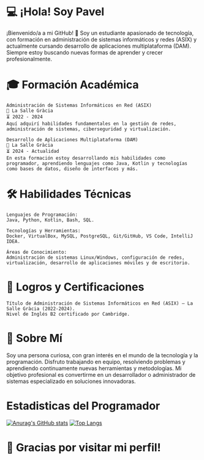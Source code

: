 # 💻 ¡Hola! Soy Pavel

¡Bienvenido/a a mi GitHub! 👋 Soy un estudiante apasionado de tecnología, con formación en administración de sistemas informáticos y redes (ASIX) y actualmente cursando desarrollo de aplicaciones multiplataforma (DAM). Siempre estoy buscando nuevas formas de aprender y crecer profesionalmente.
# 🎓 Formación Académica

    Administración de Sistemas Informáticos en Red (ASIX)
    📍 La Salle Gràcia
    ⏳ 2022 - 2024
    Aquí adquirí habilidades fundamentales en la gestión de redes, administración de sistemas, ciberseguridad y virtualización.

    Desarrollo de Aplicaciones Multiplataforma (DAM)
    📍 La Salle Gràcia
    ⏳ 2024 - Actualidad
    En esta formación estoy desarrollando mis habilidades como programador, aprendiendo lenguajes como Java, Kotlin y tecnologías como bases de datos, diseño de interfaces y más.

# 🛠️ Habilidades Técnicas

    Lenguajes de Programación:
    Java, Python, Kotlin, Bash, SQL.

    Tecnologías y Herramientas:
    Docker, VirtualBox, MySQL, PostgreSQL, Git/GitHub, VS Code, IntelliJ IDEA.

    Áreas de Conocimiento:
    Administración de sistemas Linux/Windows, configuración de redes, virtualización, desarrollo de aplicaciones móviles y de escritorio.

# 🌟 Logros y Certificaciones

    Título de Administración de Sistemas Informáticos en Red (ASIX) – La Salle Gràcia (2022-2024).
    Nivel de Inglés B2 certificado por Cambridge.

# 🚀 Sobre Mí

Soy una persona curiosa, con gran interés en el mundo de la tecnología y la programación. Disfruto trabajando en equipo, resolviendo problemas y aprendiendo continuamente nuevas herramientas y metodologías. Mi objetivo profesional es convertirme en un desarrollador o administrador de sistemas especializado en soluciones innovadoras.





# Estadisticas del Programador
[![Anurag's GitHub stats](https://github-readme-stats.vercel.app/api?username=pavell016)](https://github.com/SrGobi/github-readme-stats)   [![Top Langs](https://github-readme-stats.vercel.app/api/top-langs/?username=pavell016&layout=compact)](https://github.com/SrGobi/github-readme-stats)




# 🖤 Gracias por visitar mi perfil!

<!--
**pavell016/pavell016** is a ✨ _special_ ✨ repository because its `README.md` (this file) appears on your GitHub profile.

Here are some ideas to get you started:

- 🔭 I’m currently working on ...
- 🌱 I’m currently learning ...
- 👯 I’m looking to collaborate on ...
- 🤔 I’m looking for help with ...
- 💬 Ask me about ...
- 📫 How to reach me: ...
- 😄 Pronouns: ...
- ⚡ Fun fact: ...
-->
